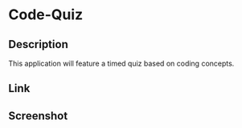 # Code-Quiz
## Description
This application will feature a timed quiz based on coding concepts.

## Link
## Screenshot